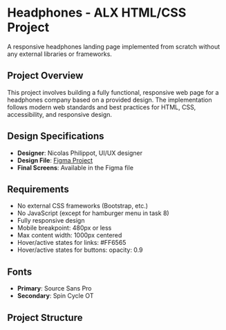 # Headphones - ALX HTML/CSS Project

A responsive headphones landing page implemented from scratch without any external libraries or frameworks.

## Project Overview
This project involves building a fully functional, responsive web page for a headphones company based on a provided design. The implementation follows modern web standards and best practices for HTML, CSS, accessibility, and responsive design.

## Design Specifications
- **Designer**: Nicolas Philippot, UI/UX designer
- **Design File**: [Figma Project](https://www.figma.com/file/TwFqqWGYvNYvxZx2Qc0Uvh/Headphones?node-id=0%3A1)
- **Final Screens**: Available in the Figma file

## Requirements
- No external CSS frameworks (Bootstrap, etc.)
- No JavaScript (except for hamburger menu in task 8)
- Fully responsive design
- Mobile breakpoint: 480px or less
- Max content width: 1000px centered
- Hover/active states for links: #FF6565
- Hover/active states for buttons: opacity: 0.9

## Fonts
- **Primary**: Source Sans Pro
- **Secondary**: Spin Cycle OT

## Project Structure